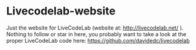 Livecodelab-website
===================

Just the website for LiveCodeLab (website at: http://livecodelab.net/ ). Nothing to follow or star in here, you probably want to take a look at the proper LiveCodeLab code here: https://github.com/davidedc/livecodelab
